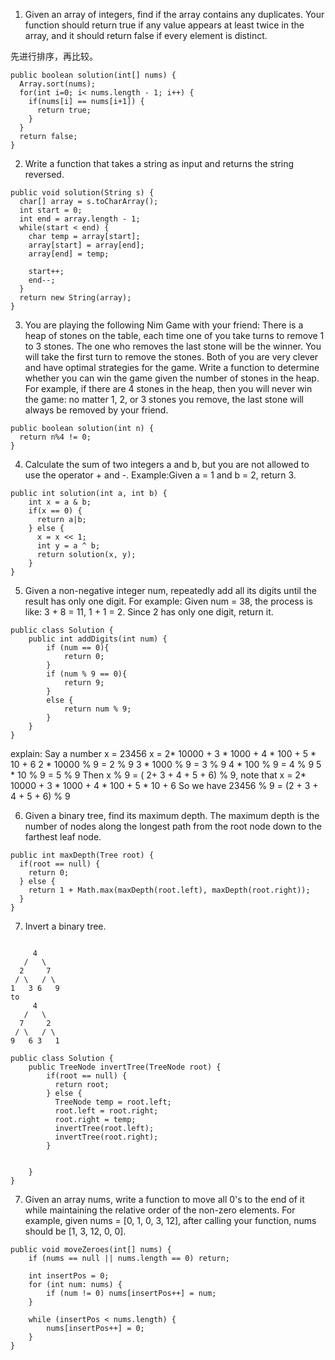 1. Given an array of integers, find if the array contains any duplicates. Your function should return true if any value appears at least twice in the array, and it should return false if every element is distinct.

先进行排序，再比较。
```
public boolean solution(int[] nums) {
  Array.sort(nums);
  for(int i=0; i< nums.length - 1; i++) {
    if(nums[i] == nums[i+1]) {
      return true;
    }
  }
  return false;
}
```

2. Write a function that takes a string as input and returns the string reversed.

```
public void solution(String s) {
  char[] array = s.toCharArray();
  int start = 0;
  int end = array.length - 1;
  while(start < end) {
    char temp = array[start];
    array[start] = array[end];
    array[end] = temp;

    start++;
    end--;
  }
  return new String(array);
}

```

3. You are playing the following Nim Game with your friend: There is a heap of stones on the table, each time one of you take turns to remove 1 to 3 stones. The one who removes the last stone will be the winner. You will take the first turn to remove the stones.
Both of you are very clever and have optimal strategies for the game. Write a function to determine whether you can win the game given the number of stones in the heap.
For example, if there are 4 stones in the heap, then you will never win the game: no matter 1, 2, or 3 stones you remove, the last stone will always be removed by your friend.

```
public boolean solution(int n) {
  return n%4 != 0;
}
```

4. Calculate the sum of two integers a and b, but you are not allowed to use the operator + and -. Example:Given a = 1 and b = 2, return 3.
```
public int solution(int a, int b) {
    int x = a & b;
    if(x == 0) {
      return a|b;
    } else {
      x = x << 1;
      int y = a ^ b;
      return solution(x, y);
    }
}
```

5. Given a non-negative integer num, repeatedly add all its digits until the result has only one digit.
For example:
Given num = 38, the process is like: 3 + 8 = 11, 1 + 1 = 2. Since 2 has only one digit, return it.

```
public class Solution {
    public int addDigits(int num) {
        if (num == 0){
            return 0;
        }
        if (num % 9 == 0){
            return 9;
        }
        else {
            return num % 9;
        }
    }
}

```
explain:
Say a number x = 23456
x = 2* 10000 + 3 * 1000 + 4 * 100 + 5 * 10 + 6
2 * 10000 % 9 = 2 % 9
3 * 1000 % 9 = 3 % 9
4 * 100 % 9 = 4 % 9
5 * 10 % 9 = 5 % 9
Then x % 9 = ( 2+ 3 + 4 + 5 + 6) % 9,
note that x = 2* 10000 + 3 * 1000 + 4 * 100 + 5 * 10 + 6
So we have 23456 % 9 = (2 + 3 + 4 + 5 + 6) % 9

6. Given a binary tree, find its maximum depth.
The maximum depth is the number of nodes along the longest path from the root node down to the farthest leaf node.
```
public int maxDepth(Tree root) {
  if(root == null) {
    return 0;
  } else {
    return 1 + Math.max(maxDepth(root.left), maxDepth(root.right));
  }
}
```

7. Invert a binary tree.

```

     4
   /   \
  2     7
 / \   / \
1   3 6   9
to
     4
   /   \
  7     2
 / \   / \
9   6 3   1

```
```
public class Solution {
    public TreeNode invertTree(TreeNode root) {
        if(root == null) {
          return root;
        } else {
          TreeNode temp = root.left;
          root.left = root.right;
          root.right = temp;
          invertTree(root.left);
          invertTree(root.right);
        }


    }
}
```

7. Given an array nums, write a function to move all 0's to the end of it while maintaining the relative order of the non-zero elements.
For example, given nums = [0, 1, 0, 3, 12], after calling your function, nums should be [1, 3, 12, 0, 0].

```
public void moveZeroes(int[] nums) {
    if (nums == null || nums.length == 0) return;        

    int insertPos = 0;
    for (int num: nums) {
        if (num != 0) nums[insertPos++] = num;
    }        

    while (insertPos < nums.length) {
        nums[insertPos++] = 0;
    }
}
```
